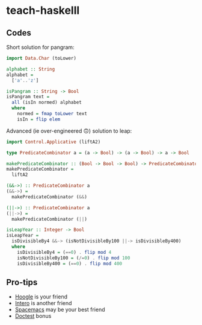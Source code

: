 # teach-haskelll

## Codes

Short solution for pangram:

```haskell
import Data.Char (toLower)

alphabet :: String
alphabet =
  ['a'..'z']

isPangram :: String -> Bool
isPangram text =
  all (isIn normed) alphabet
  where
    normed = fmap toLower text
    isIn = flip elem
```

Advanced (ie over-engineered 🙃) solution to leap:

```haskell
import Control.Applicative (liftA2)

type PredicateCombinator a = (a -> Bool) -> (a -> Bool) -> a -> Bool

makePredicateCombinator :: (Bool -> Bool -> Bool) -> PredicateCombinator a
makePredicateCombinator =
  liftA2

(&&->) :: PredicateCombinator a
(&&->) =
  makePredicateCombinator (&&)

(||->) :: PredicateCombinator a
(||->) =
  makePredicateCombinator (||)

isLeapYear :: Integer -> Bool
isLeapYear =
  isDivisibleBy4 &&-> (isNotDivisibleBy100 ||-> isDivisibleBy400)
  where
    isDivisibleBy4 = (==0) . flip mod 4
    isNotDivisibleBy100 = (/=0) . flip mod 100
    isDivisibleBy400 = (==0) . flip mod 400
```

## Pro-tips
* [Hoogle](https://www.haskell.org/hoogle/) is your friend
* [Intero](https://commercialhaskell.github.io/intero/) is another friend
* [Spacemacs](http://spacemacs.org/) may be your best friend
* [Doctest](https://github.com/sol/doctest#readme) bonus
